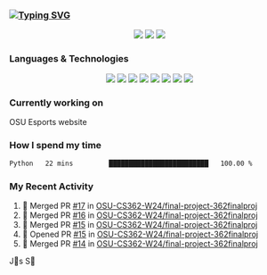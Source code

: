 ### [![Typing SVG](https://readme-typing-svg.herokuapp.com?vCenter=true&multiline=true&height=70&lines=Hi%2C+I'm+James+%F0%9F%91%8B;Currently+looking+for+work+%F0%9F%92%BC)](https://git.io/typing-svg)

<p align="center">
<a href="https://www.instagram.com/jms.smh/"><img src="https://img.shields.io/badge/Instagram-%23E4405F.svg?style=for-the-badge&logo=Instagram&logoColor=white"></a>
<a href="https://www.linkedin.com/in/james-smith-6913a2229"><img src="https://img.shields.io/badge/linkedin-%230077B5.svg?style=for-the-badge&logo=linkedin&logoColor=white"></a>
<a href="https://open.spotify.com/user/firecreeperjms?si=9pxXotqyTWircpJmwzRWgQ&utm_source=copy-link"><img src="https://img.shields.io/badge/Spotify-1ED760?style=for-the-badge&logo=spotify&logoColor=white)"></a>
  </p>

### Languages & Technologies

<p align="center">
<img src="https://img.shields.io/badge/html5-%23E34F26.svg?style=for-the-badge&logo=html5&logoColor=white">
<img src="https://img.shields.io/badge/javascript-%23323330.svg?style=for-the-badge&logo=javascript&logoColor=%23F7DF1E">
<img src="https://img.shields.io/badge/css3-%231572B6.svg?style=for-the-badge&logo=css3&logoColor=white">
<img src="https://img.shields.io/badge/c++-%2300599C.svg?style=for-the-badge&logo=c%2B%2B&logoColor=white">
<img src="https://img.shields.io/badge/node.js-6DA55F?style=for-the-badge&logo=node.js&logoColor=white">
<img src="https://img.shields.io/badge/react-%2320232a.svg?style=for-the-badge&logo=react&logoColor=%2361DAFB">
<img src="https://img.shields.io/badge/tailwindcss-%2338B2AC.svg?style=for-the-badge&logo=tailwind-css&logoColor=white">
<img src="https://img.shields.io/badge/Visual%20Studio%20Code-0078d7.svg?style=for-the-badge&logo=visual-studio-code&logoColor=white">
  </p>

### Currently working on

OSU Esports website

### How I spend my time

<!--START_SECTION:waka-->

```txt
Python   22 mins         █████████████████████████   100.00 %
```

<!--END_SECTION:waka-->

### My Recent Activity
<!--START_SECTION:activity-->
1. 🎉 Merged PR [#17](https://github.com/OSU-CS362-W24/final-project-362finalproj/pull/17) in [OSU-CS362-W24/final-project-362finalproj](https://github.com/OSU-CS362-W24/final-project-362finalproj)
2. 🎉 Merged PR [#16](https://github.com/OSU-CS362-W24/final-project-362finalproj/pull/16) in [OSU-CS362-W24/final-project-362finalproj](https://github.com/OSU-CS362-W24/final-project-362finalproj)
3. 🎉 Merged PR [#15](https://github.com/OSU-CS362-W24/final-project-362finalproj/pull/15) in [OSU-CS362-W24/final-project-362finalproj](https://github.com/OSU-CS362-W24/final-project-362finalproj)
4. 💪 Opened PR [#15](https://github.com/OSU-CS362-W24/final-project-362finalproj/pull/15) in [OSU-CS362-W24/final-project-362finalproj](https://github.com/OSU-CS362-W24/final-project-362finalproj)
5. 🎉 Merged PR [#14](https://github.com/OSU-CS362-W24/final-project-362finalproj/pull/14) in [OSU-CS362-W24/final-project-362finalproj](https://github.com/OSU-CS362-W24/final-project-362finalproj)
<!--END_SECTION:activity-->

<!-- using waka time, https://github.com/athul/waka-readme, shields, and profile activity updater, https://dev.to/envoy_/150-badges-for-github-pnk) -->

<p align="center">
<src="http://ForTheBadge.com/images/badges/built-with-love.svg)">
</p>

J🎯s S🐲

<!-- https://github.com/Ileriayo/markdown-badges -->
